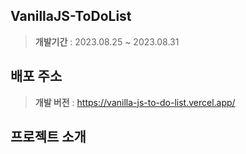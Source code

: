## VanillaJS-ToDoList
> **개발기간** : 2023.08.25 ~ 2023.08.31

## 배포 주소

> **개발 버전** : https://vanilla-js-to-do-list.vercel.app/

## 프로젝트 소개



